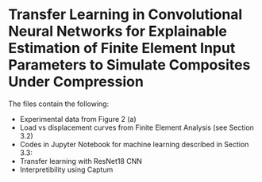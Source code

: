 # Transfer Learning in Convolutional Neural Networks for Explainable Estimation of Finite Element Input Parameters to Simulate Composites Under Compression
The files contain the following:
- Experimental data from Figure 2 (a)
- Load vs displacement curves from Finite Element Analysis (see Section 3.2)
- Codes in Jupyter Notebook for machine learning described in Section 3.3:
-   Transfer learning with ResNet18 CNN
-   Interpretibility using Captum
